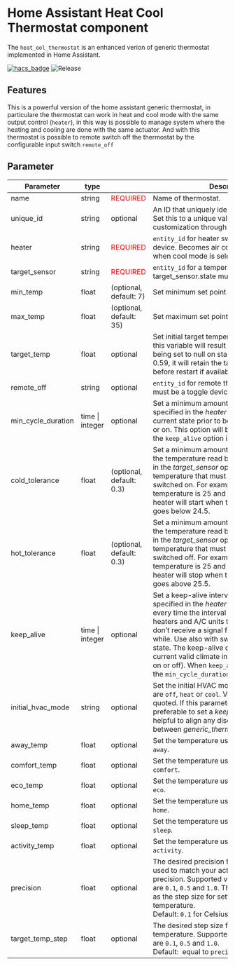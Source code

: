 # Home Assistant Heat Cool Thermostat component

The `heat_ool_thermostat` is an enhanced verion of generic thermostat implemented in Home Assistant.

[![hacs_badge](https://img.shields.io/badge/HACS-Default-41BDF5.svg?style=for-the-badge)](https://github.com/xselvasx/Heat-Cool-Thermostat) ![Release](https://img.shields.io/github/v/release/xselvasx/heat-cool-thermostat?style=for-the-badge)


## Features
This is a powerful version of the home assistant generic thermostat, in particulare the thermostat can work in heat and cool mode with the same output control (`heater`), in this way is possible to manage system where the heating and cooling are done with the same actuator.
And with this thermostat is possible to remote switch off the thermostat by the configurable input switch `remote_off`

## Parameter
| **Parameter**      | **type**        |                                   | **Description**                                                                                                                                                                                                                                                                                                                                                                                                                                                       |
| ------------------ | --------------- | --------------------------------- | --------------------------------------------------------------------------------------------------------------------------------------------------------------------------------------------------------------------------------------------------------------------------------------------------------------------------------------------------------------------------------------------------------------------------------------------------------------------- |
| name               | string          | <font color="red">REQUIRED</font> | Name of thermostat.                                                                                                                                                                                                                                                                                                                                                                                                                                                   |
| unique_id          | string          | optional                          | An ID that uniquely identifies this thermostat. Set this to a unique value to allow customization through the UI.                                                                                                                                                                                                                                                                                                                                                     |
| heater             | string          | <font color="red">REQUIRED</font> | `entity_id` for heater switch, must be a toggle device. Becomes air conditioning switch when cool mode is selected                                                                                                                                                                                                                                                                                                                                                    |
| target_sensor      | string          | <font color="red">REQUIRED</font> | `entity_id` for a temperature sensor, target_sensor.state must be temperature.                                                                                                                                                                                                                                                                                                                                                                                        |
| min_temp           | float           | (optional, default: 7)            | Set minimum set point available.                                                                                                                                                                                                                                                                                                                                                                                                                                      |
| max_temp           | float           | (optional, default: 35)           | Set maximum set point available.                                                                                                                                                                                                                                                                                                                                                                                                                                      |
| target_temp        | float           | optional                          | Set initial target temperature. Failure to set this variable will result in target temperature being set to null on startup. As of version 0.59, it will retain the target temperature set before restart if available.                                                                                                                                                                                                                                               |
| remote_off         | string          | optional                          | `entity_id` for remote thermostate turn off, must be a toggle device.                                                                                                                                                                                                                                                                                                                                                                                                 |
| min_cycle_duration | time \| integer | optional                          | Set a minimum amount of time that the switch specified in the _heater_ option must be in its current state prior to being switched either off or on. This option will be ignored if the `keep_alive` option is set.                                                                                                                                                                                                                                                   |
| cold_tolerance     | float           | (optional, default: 0.3)          | Set a minimum amount of difference between the temperature read by the sensor specified in the _target_sensor_ option and the target temperature that must change prior to being switched on. For example, if the target temperature is 25 and the tolerance is 0.5 the heater will start when the sensor equals or goes below 24.5.                                                                                                                                  |
| hot_tolerance      | float           | (optional, default: 0.3)          | Set a minimum amount of difference between the temperature read by the sensor specified in the _target_sensor_ option and the target temperature that must change prior to being switched off. For example, if the target temperature is 25 and the tolerance is 0.5 the heater will stop when the sensor equals or goes above 25.5.                                                                                                                                  |
| keep_alive         | time \| integer | optional                          | Set a keep-alive interval. If set, the switch specified in the _heater_ option will be triggered every time the interval elapses. Use with heaters and A/C units that shut off if they don’t receive a signal from their remote for a while. Use also with switches that might lose state. The keep-alive call is done with the current valid climate integration state (either on or off). When `keep_alive` is set the `min_cycle_duration` option will be ignored. |
| initial_hvac_mode  | string          | optional                          | Set the initial HVAC mode. Valid values are `off`, `heat` or `cool`. Value has to be double quoted. If this parameter is not set, it is preferable to set a _keep_alive_ value. This is helpful to align any discrepancies between _generic_thermostat_ and _heater_ state.                                                                                                                                                                                           |
| away_temp          | float           | optional                          | Set the temperature used by `preset_mode: away`.                                                                                                                                                                                                                                                                                                                                                                                                                      |
| comfort_temp       | float           | optional                          | Set the temperature used by `preset_mode: comfort`.                                                                                                                                                                                                                                                                                                                                                                                                                   |
| eco_temp           | float           | optional                          | Set the temperature used by `preset_mode: eco`.                                                                                                                                                                                                                                                                                                                                                                                                                       |
| home_temp          | float           | optional                          | Set the temperature used by `preset_mode: home`.                                                                                                                                                                                                                                                                                                                                                                                                                      |
| sleep_temp         | float           | optional                          | Set the temperature used by `preset_mode: sleep`.                                                                                                                                                                                                                                                                                                                                                                                                                     |
| activity_temp      | float           | optional                          | Set the temperature used by `preset_mode: activity`.                                                                                                                                                                                                                                                                                                                                                                                                                  |
| precision          | float           | optional                          | The desired precision for this device. Can be used to match your actual thermostat’s precision. Supported values are `0.1`, `0.5` and `1.0`. This value is also used as the step size for setting the target temperature.<br>Default: `0.1` for Celsius and `1.0` for Fahrenheit.                                                                                                                                                                                     |
| target_temp_step   | float           | optional                          | The desired step size for setting the target temperature. Supported values are `0.1`, `0.5` and `1.0`.<br>Default:  equal to `precision`.                                                                                                                                                                                                                                                                                                                             |
